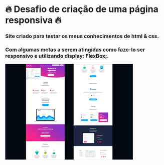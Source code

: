 # 🔥 Desafio de criação de uma página responsiva 🔥

### Site criado para testar os meus conhecimentos de html & css.
### Com algumas metas a serem atingidas como faze-lo ser responsivo e utilizando display: FlexBox;.

<img src="./images/sitefulltela.png">

